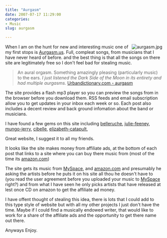 ```yaml
---
title: "Aurgasm"
date: 2007-07-17 11:29:00
categories:
- Music
slug: aurgasm

---
```


<img src="/public/uploads/2007/07/aurgasm.jpg" alt="aurgasm.jpg" align="right" />When I am on the hunt for new and interesting music one of my first stops is <a href="http://aurgasm.us/">Aurgasm.us</a>. Full, compleat songs, from musicians that I have never heard of before. and the best thing is that all the songs on there site are legitimately free so I don't feel bad for stealing music.
<blockquote>An aural orgasm. Something amazingly pleasing (particularly music) to the ears.
<em>I just listened the Dark Side of the Moon in its entirety and had multiple aurgasms.</em>
<a href="http://www.urbandictionary.com/define.php?term=aurgasm">Urbandictionary.com - aurgasm</a></blockquote>
The site provides a flash mp3 player so you can preview the songs from in the browser before you download them.  RSS feeds and email subscription allow you to get updates in your inbox each week or so. Each post also includes a decent review and back ground infomation about the band or musicians.

<a href="http://aurgasm.us/"></a>I have found a few gems on this site including <a href="http://aurgasm.us/2007/06/belleruche">belleruche</a>, <a href="http://aurgasm.us/2007/03/julie-feeney">julie-feeney</a>, <a href="http://aurgasm.us/2007/05/mungo-jerry">mungo-jerry</a>, <a href="http://aurgasm.us/2007/04/cibelle.html">cibelle</a>, <a href="http://aurgasm.us/2007/04/cibelle.html"></a><a href="http://aurgasm.us/2007/06/elizabeth-catapult">elizabeth-catapult</a>, <a href="http://aurgasm.us/2007/04/cibelle.html">
</a>

Great website, I suggest it to all my friends.

It looks like the site makes money from affiliate ads, at the bottom of each post that links to a site where you can buy there music from (most of the time its <a href="http://amazon.com/">amazon.com</a>)

The site gets its music from <a href="http://www.myspace.com/">MySpace</a>, and <a href="http://amazon.com/">amazon.com</a> and presumably he asking the artists before he puts it on his site all thou he doesn't have to (you read the user agreement before you uploaded your music to <a href="http://www.myspace.com/">MySpace</a> right?)  and from what I have seen he only picks artists that have released at lest once CD on amazon to get the affiliate ad money.

I have offent thought of stealing this idea, there is lots that I could add to this type style of website but with all my other projects I just don't have the time. Maybe if I could find a musically endowed writer, that would like to work for a share of the affiliate ads and the opportunity to get there name out there.

Anyways Enjoy.
